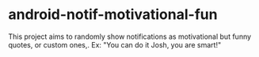 # android-notif-motivational-fun
This project aims to randomly show notifications as motivational but funny quotes, or custom ones,. Ex:  "You can do it Josh, you are smart!"
